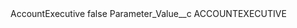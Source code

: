 <?xml version="1.0" encoding="UTF-8"?>
<CustomMetadata xmlns="http://soap.sforce.com/2006/04/metadata" xmlns:xsi="http://www.w3.org/2001/XMLSchema-instance" xmlns:xsd="http://www.w3.org/2001/XMLSchema">
    <label>AccountExecutive</label>
    <protected>false</protected>
    <values>
        <field>Parameter_Value__c</field>
        <value xsi:type="xsd:string">ACCOUNTEXECUTIVE</value>
    </values>
</CustomMetadata>

